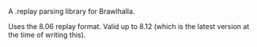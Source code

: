 A .replay parsing library for Brawlhalla.

Uses the 8.06 replay format. Valid up to 8.12 (which is the latest version at the time of writing this).
